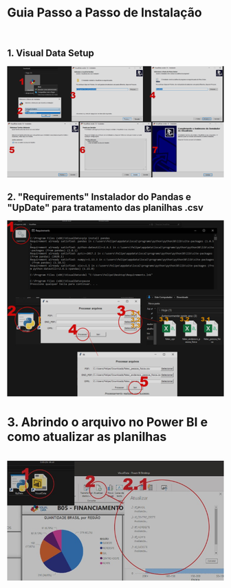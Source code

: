 <h1> Guia Passo a Passo de Instalação </h1><br>

## 1. Visual Data Setup

<img src="https://github.com/fcostafelipe/PI-SPCBrasil-2020/blob/master/install_1.jpg" alt="passoapassoisntalacao"></a>

## 2. "Requirements" Instalador do Pandas e "UpDate" para tratamento das planilhas .csv

<img src="https://github.com/fcostafelipe/PI-SPCBrasil-2020/blob/master/install_requirements_update.jpg" alt="passoapassoisntalacao"></a>

# 3. Abrindo o arquivo no Power BI e como atualizar as planilhas

<h1 align = "center"><img src="https://github.com/fcostafelipe/PI-SPCBrasil-2020/blob/master/install_powerbi.jpg" alt="powerbipassos"></a></h1>


